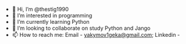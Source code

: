 - 👋 Hi, I’m @thestig1990
- 👀 I’m interested in programming
- 🌱 I’m currently learning Python
- 💞️ I’m looking to collaborate on study Python and Jango
- 📫 How to reach me: Email - yakymov1geka@gmail.com; 
                      Linkedin - 

<!---
thestig1990/thestig1990 is a ✨ special ✨ repository because its `README.md` (this file) appears on your GitHub profile.
You can click the Preview link to take a look at your changes.
--->
